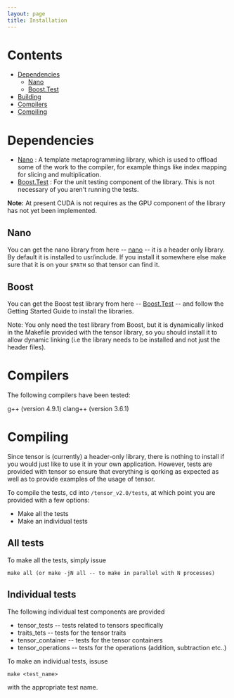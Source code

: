 ```yaml
---
layout: page
title: Installation
---
```


# Contents 

* [Dependencies](#dependancies)
  * [Nano](#nano)
  * [Boost.Test](#boost-test)
* [Building](#building)
* [Compilers](#compilers)
* [Compiling](#compiling)

# Dependencies

* [Nano](https://robclu.github.io/nano) : A template metaprogramming library, which is used to offload some of the work to the compiler, for example things like index mapping for slicing and multiplication.
* [Boost.Test](http://www.boost.org/doc/libs/1_59_0/libs/test/doc/html/index.html) : For the unit testing component of the library. This is not necessary of you aren't running the tests.

__Note:__ At present CUDA is not requires as the GPU component of the library has not yet been implemented.

## Nano

You can get the nano library from here -- [nano](https://github.com/robclu/nano) -- it is a header only library. 
By default it is installed to usr/include. If you install it somewhere else make sure that it is on your ```$PATH``` so that tensor can find it.

## Boost

You can get the Boost test library from here -- [Boost.Test](http://www.boost.org/doc/libs/1_59_0/libs/test/doc/html/index.html) -- and follow the Getting Started Guide to install the libraries.

Note: You only need the test library from Boost, but it is dynamically linked in the Makefile provided with the tensor library, so you should install it to allow dynamic linking (i.e the library needs to be installed and not just the header files).

# Compilers

The following compilers have been tested:

g++ (version 4.9.1)
clang++ (version 3.6.1)


# Compiling

Since tensor is (currently) a header-only library, there is nothing to install if you would just like to use
it in your own application. However, tests are provided with tensor so ensure that everything is qorking as
expected as well as to provide examples of the usage of tensor.

To compile the tests, cd into ```/tensor_v2.0/tests```, at which point you are provided with a few options:

* Make all the tests
* Make an individual tests

## All tests

To make all the tests, simply issue

```
make all (or make -jN all -- to make in parallel with N processes)
```

## Individual tests

The following individual test components are provided 

* tensor_tests -- tests related to tensors specifically
* traits_tets -- tests for the tensor traits
* tensor_container -- tests for the tensor containers
* tensor_operations -- tests for the operations (addition, subtraction etc..)

To make an individual tests, issuse

``` 
make <test_name>
```

with the appropriate test name.
